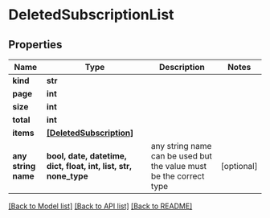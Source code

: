 # DeletedSubscriptionList


## Properties
Name | Type | Description | Notes
------------ | ------------- | ------------- | -------------
**kind** | **str** |  | 
**page** | **int** |  | 
**size** | **int** |  | 
**total** | **int** |  | 
**items** | [**[DeletedSubscription]**](DeletedSubscription.md) |  | 
**any string name** | **bool, date, datetime, dict, float, int, list, str, none_type** | any string name can be used but the value must be the correct type | [optional]

[[Back to Model list]](../README.md#documentation-for-models) [[Back to API list]](../README.md#documentation-for-api-endpoints) [[Back to README]](../README.md)


